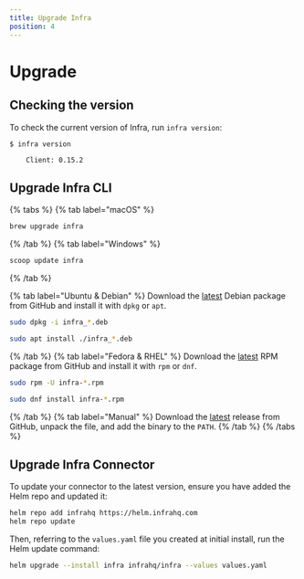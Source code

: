 ```yaml
---
title: Upgrade Infra
position: 4
---
```


# Upgrade

## Checking the version

To check the current version of Infra, run `infra version`:

```shell
$ infra version

    Client: 0.15.2
```

## Upgrade Infra CLI

{% tabs %}
{% tab label="macOS" %}

```bash
brew upgrade infra
```

{% /tab %}
{% tab label="Windows" %}

```powershell
scoop update infra
```

{% /tab %}

{% tab label="Ubuntu & Debian" %}
Download the [latest][1] Debian package from GitHub and install it with `dpkg` or `apt`.

```bash
sudo dpkg -i infra_*.deb
```

```bash
sudo apt install ./infra_*.deb
```

{% /tab %}
{% tab label="Fedora & RHEL" %}
Download the [latest][1] RPM package from GitHub and install it with `rpm` or `dnf`.

```bash
sudo rpm -U infra-*.rpm
```

```bash
sudo dnf install infra-*.rpm
```

{% /tab %}
{% tab label="Manual" %}
Download the [latest][1] release from GitHub, unpack the file, and add the binary to the `PATH`.
{% /tab %}
{% /tabs %}

## Upgrade Infra Connector

To update your connector to the latest version, ensure you have added the Helm repo and updated it:

```bash
helm repo add infrahq https://helm.infrahq.com
helm repo update
```

Then, referring to the `values.yaml` file you created at initial install, run the Helm update command:

```bash
helm upgrade --install infra infrahq/infra --values values.yaml
```

[1]: https://github.com/infrahq/infra/releases/latest
